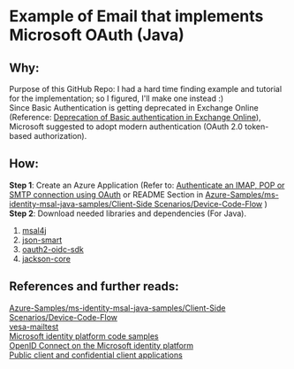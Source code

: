 # Example of Email that implements Microsoft OAuth (Java)
## Why:
Purpose of this GitHub Repo: I had a hard time finding example and tutorial for the implementation; so I figured, I'll make one instead :)<br/>
Since Basic Authentication is getting deprecated in Exchange Online (Reference: [Deprecation of Basic authentication in Exchange Online](https://learn.microsoft.com/en-us/exchange/clients-and-mobile-in-exchange-online/deprecation-of-basic-authentication-exchange-online)), Microsoft suggested to adopt modern authentication (OAuth 2.0 token-based authorization).
## How:
**Step 1**: Create an Azure Application (Refer to: [Authenticate an IMAP, POP or SMTP connection using OAuth](https://learn.microsoft.com/en-us/exchange/client-developer/legacy-protocols/how-to-authenticate-an-imap-pop-smtp-application-by-using-oauth#register-your-application) or README Section in [Azure-Samples/ms-identity-msal-java-samples/Client-Side Scenarios/Device-Code-Flow](https://github.com/Azure-Samples/ms-identity-msal-java-samples/tree/main/2.%20Client-Side%20Scenarios/Device-Code-Flow) )<br/>
**Step 2**: Download needed libraries and dependencies (For Java).<br/>
1. [msal4j](https://mvnrepository.com/artifact/com.microsoft.azure/msal4j)
2. [json-smart](https://mvnrepository.com/artifact/net.minidev/json-smart)
3. [oauth2-oidc-sdk](https://jar-download.com/artifacts/com.nimbusds/oauth2-oidc-sdk)
4. [jackson-core](https://jar-download.com/artifacts/com.fasterxml.jackson.core)
## References and further reads:
[Azure-Samples/ms-identity-msal-java-samples/Client-Side Scenarios/Device-Code-Flow](https://github.com/Azure-Samples/ms-identity-msal-java-samples/tree/main/2.%20Client-Side%20Scenarios/Device-Code-Flow)<br/>
[vesa-mailtest](https://github.com/eino-makitalo/vesa-mailtest/)<br/>
[Microsoft identity platform code samples](https://learn.microsoft.com/en-us/azure/active-directory/develop/sample-v2-code)<br/>
[OpenID Connect on the Microsoft identity platform](https://learn.microsoft.com/en-us/azure/active-directory/develop/v2-protocols-oidc#fetch-the-openid-connect-metadata-document)<br/>
[Public client and confidential client applications](https://learn.microsoft.com/en-us/azure/active-directory/develop/msal-client-applications)
